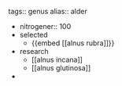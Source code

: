 tags:: genus
alias:: alder

- nitrogener:: 100
- selected
	- {{embed [[alnus rubra]]}}
- research
	- [[alnus incana]]
	- [[alnus glutinosa]]
-